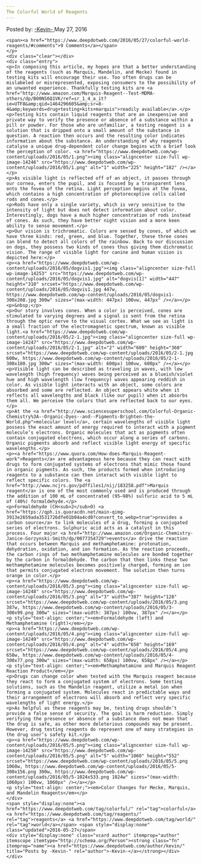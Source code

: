 ```yaml
---
The Colorful World of Reagents
---
```

<article class="post-listing post-14245 post type-post status-publish format-standard has-post-thumbnail hentry category-deepdot-news tag-colorful tag-reagents tag-world">
    <div class="post-inner">
    <p class="post-meta">
    <span>Posted by: <a href="https://www.deepdotweb.com/author/kevin/" title="">-Kevin- </a></span>
    <span>May 27, 2016</span>
    
    <span><a href="https://www.deepdotweb.com/2016/05/27/colorful-world-reagents/#comments">9 Comments</a></span>
    </p>
    <div class="clear"></div>
    <div class="entry">
    <p>In composing this article, my hopes are that a better understanding of the reagents (such as Marquis, Mandelin, and Mecke) found in testing kits will encourage their use. Too often drugs can be mislabeled or misrepresented, exposing consumers to the possibility of an unwanted experience. Thankfully testing kits are <a href="http://www.amazon.com/Marquis-Reagent--Test-MDMA-others/dp/B00NS6Q1VK/ref=sr_1_4_a_it?ie=UTF8&amp;qid=1464296605&amp;sr=8-4&amp;keywords=drug+testing+kits+marquis">readily available</a>.</p>
    <p>Testing kits contain liquid reagents that are an inexpensive and private way to verify the presence or absence of a substance within a pill or powder. For those who are unfamiliar, a testing reagent is a solution that is dripped onto a small amount of the substance in question. A reaction then occurs and the resulting color indicates information about the substance. An understanding of why reagents catalyse a unique drug-dependent color change begins with a brief look the perception of color. <a href="https://www.deepdotweb.com/wp-content/uploads/2016/05/1.png"><img class="aligncenter size-full wp-image-14246" src="https://www.deepdotweb.com/wp-content/uploads/2016/05/1.png" alt="1" width="225" height="182" /></a></p>
    <p>As visible light is reflected off of an object, it passes through our cornea, enters the pupil, and is focused by a transparent lens onto the fovea of the retina. Light perception begins at the fovea, which contains a high concentration of photoreceptive cells called rods and cones.</p>
    <p>Rods have only a single variety, which is very sensitive to the intensity of light but does not detect information about color. Interestingly, dogs have a much higher concentration of rods instead of cones. As such, they have better night vision and a more keen ability to sense movement.</p>
    <p>Our vision is trichromatic. Colors are sensed by cones, of which we have three kinds: red, green, and blue. Together, these three cones can blend to detect all colors of the rainbow. Back to our discussion on dogs, they possess two kinds of cones thus giving them dichromatic vision. The range of visible light for canine and human vision is depicted here:</p>
    <p><a href="https://www.deepdotweb.com/wp-content/uploads/2016/05/dogvis1.jpg"><img class="aligncenter size-full wp-image-14253" src="https://www.deepdotweb.com/wp-content/uploads/2016/05/dogvis1.jpg" alt="dogvis[1]" width="447" height="310" srcset="https://www.deepdotweb.com/wp-content/uploads/2016/05/dogvis1.jpg 447w, https://www.deepdotweb.com/wp-content/uploads/2016/05/dogvis1-300x208.jpg 300w" sizes="(max-width: 447px) 100vw, 447px" /></a></p>
    <p>&nbsp;</p>
    <p>Our story involves cones. When a color is perceived, cones are stimulated to varying degrees and a signal is sent from the retina through the optic nerve to the visual cortex. What we see as light is a small fraction of the electromagnetic spectrum, known as visible light.<a href="https://www.deepdotweb.com/wp-content/uploads/2016/05/2-1.jpg"><img class="aligncenter size-full wp-image-14247" src="https://www.deepdotweb.com/wp-content/uploads/2016/05/2-1.jpg" alt="2" width="600" height="360" srcset="https://www.deepdotweb.com/wp-content/uploads/2016/05/2-1.jpg 600w, https://www.deepdotweb.com/wp-content/uploads/2016/05/2-1-300x180.jpg 300w" sizes="(max-width: 600px) 100vw, 600px" /></a></p>
    <p>Visible light can be described as traveling in waves, with low wavelength (high frequency) waves being perceived as a blueish/violet hue and high wavelength (low frequency) waves appearing reddish in color. As visible light interacts with an object, some colors are absorbed and some are reflected. An object appears white when it reflects all wavelengths and black (like our pupil) when it absorbs them all. We perceive the colors that are reflected back to our eyes.</p>
    <p>At the <a href="http://www.sciencesuperschool.com/Colorful-Organic-Chemistry%3A--Organic-Dyes--and--Pigments-Brighten-the-World.php">molecular level</a>, certain wavelengths of visible light possess the exact amount of energy required to interact with a pigment molecule’s electrons. Organic molecules that act as pigments often contain conjugated electrons, which occur along a series of carbons. Organic pigments absorb and reflect visible light energy of specific wavelengths.</p>
    <p><a href="https://www.quora.com/How-does-Marquis-Reagent-work">Reagents</a> are advantageous here because they can react with drugs to form conjugated systems of electrons that mimic those found in organic pigments. As such, the products formed when introducing reagents to a substance can then interact with visible light to reflect specific colors. The <a href="http://www.ncjrs.gov/pdffiles1/nij/183258.pdf">Marquis reagent</a> is one of the most commonly used and is produced through the addition of 100 mL of concentrated (95–98%) sulfuric acid to 5 mL of (40%) formaldehyde.</p>
    <p>Formaldehyde (CH<sub>2</sub>O) <a href="https://qph.is.quoracdn.net/main-qimg-3913e2659ada3531726dfe01b04a4cd0?convert_to_webp=true">provides a carbon source</a> to link molecules of a drug, forming a conjugated series of electrons. Sulphuric acid acts as a catalyst in this process. Four major <a href="http://www.amazon.com/Organic-Chemistry-Janice-Gorzynski-Smith/dp/0077354729">events</a> drive the reaction that occurs between Marquis and methamphetamine: protonation, dehydration, oxidation, and ion formation. As the reaction proceeds, the carbon rings of two methamphetamine molecules are bonded together by the carbon in formaldehyde. The carbon that then links these two methamphetamine molecules becomes positively charged, forming an ion that permits conjugated electron movement. The solution then turns orange in color.</p>
    <p><a href="https://www.deepdotweb.com/wp-content/uploads/2016/05/3.png"><img class="aligncenter size-full wp-image-14248" src="https://www.deepdotweb.com/wp-content/uploads/2016/05/3.png" alt="3" width="387" height="128" srcset="https://www.deepdotweb.com/wp-content/uploads/2016/05/3.png 387w, https://www.deepdotweb.com/wp-content/uploads/2016/05/3-300x99.png 300w" sizes="(max-width: 387px) 100vw, 387px" /></a></p>
    <p style="text-align: center;"><em>Formaldehyde (left) and Methamphetamine (right)</em></p>
    <p><a href="https://www.deepdotweb.com/wp-content/uploads/2016/05/4.png"><img class="aligncenter size-full wp-image-14249" src="https://www.deepdotweb.com/wp-content/uploads/2016/05/4.png" alt="4" width="658" height="169" srcset="https://www.deepdotweb.com/wp-content/uploads/2016/05/4.png 658w, https://www.deepdotweb.com/wp-content/uploads/2016/05/4-300x77.png 300w" sizes="(max-width: 658px) 100vw, 658px" /></a></p>
    <p style="text-align: center;"><em>Methamphetamine and Marquis Reagent Reaction Product</em></p>
    <p>Drugs can change color when tested with the Marquis reagent because they react to form a conjugated system of electrons. Some testing solutions, such as the Mandelin reagent, utilize a metal ion when forming a conjugated system. Molecules react in predictable ways and their arrangement of electrons will absorb and reflect very specific wavelengths of light energy.</p>
    <p>As helpful as these reagents may be, testing drugs shouldn’t provide a false sense of security. The goal is harm reduction. Simply verifying the presence or absence of a substance does not mean that the drug is safe, as other more deleterious compounds may be present. However, drug testing reagents do represent one of many strategies in the drug user’s safety kit.</p>
    <p><a href="https://www.deepdotweb.com/wp-content/uploads/2016/05/5.png"><img class="aligncenter size-full wp-image-14250" src="https://www.deepdotweb.com/wp-content/uploads/2016/05/5.png" alt="5" width="1060" height="552" srcset="https://www.deepdotweb.com/wp-content/uploads/2016/05/5.png 1060w, https://www.deepdotweb.com/wp-content/uploads/2016/05/5-300x156.png 300w, https://www.deepdotweb.com/wp-content/uploads/2016/05/5-1024x533.png 1024w" sizes="(max-width: 1060px) 100vw, 1060px" /></a></p>
    <p style="text-align: center;"><em>Color Changes for Mecke, Marquis, and Mandelin Reagents</em></p>
    </div>
    <span style="display:none"><a href="https://www.deepdotweb.com/tag/colorful/" rel="tag">colorful</a> <a href="https://www.deepdotweb.com/tag/reagents/" rel="tag">reagents</a> <a href="https://www.deepdotweb.com/tag/world/" rel="tag">world</a></span> <span style="display:none" class="updated">2016-05-27</span>
    <div style="display:none" class="vcard author" itemprop="author" itemscope itemtype="http://schema.org/Person"><strong class="fn" itemprop="name"><a href="https://www.deepdotweb.com/author/kevin/" title="Posts by -Kevin-" rel="author">-Kevin-</a></strong></div>
    </div>
</article>

